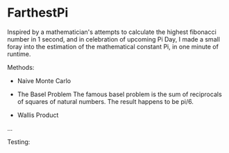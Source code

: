 # FarthestPi

Inspired by a mathematician's attempts to calculate the highest fibonacci number in 1 second, and in celebration of upcoming Pi Day, I made a small foray into the estimation of the mathematical constant Pi,
in one minute of runtime.



Methods:

- Naive Monte Carlo

- The Basel Problem
    The famous basel problem is the sum of reciprocals of squares of natural numbers.
    The result happens to be pi/6.

- Wallis Product
    
...

Testing:


